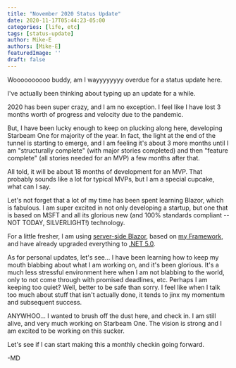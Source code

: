 ```yaml
---
title: "November 2020 Status Update"
date: 2020-11-17T05:44:23-05:00
categories: [life, etc]
tags: [status-update]
author: Mike-E
authors: [Mike-E]
featuredImage: ''
draft: false
---
```


Woooooooooo buddy, am I wayyyyyyyy overdue for a status update here.

I've actually been thinking about typing up an update for a while.

2020 has been super crazy, and I am no exception.  I feel like I have lost 3 months worth of progress and velocity due to the pandemic.

But, I have been lucky enough to keep on plucking along here, developing Starbeam One for majority of the year.  In fact, the light at the end of the tunnel is starting to emerge, and I am feeling it's about 3 more months until I am "structurally complete" (with major stories completed) and then "feature complete" (all stories needed for an MVP) a few months after that.

All told, it will be about 18 months of development for an MVP.  That probably sounds like a lot for typical MVPs, but I am a special cupcake, what can I say.

Let's not forget that a lot of my time has been spent learning Blazor, which is fabulous.  I am super excited in not only developing a startup, but one that is based on MSFT and all its glorious new (and 100% standards compliant -- NOT TODAY, SILVERLIGHT!) technology.

For a little fresher, I am using [server-side Blazor](https://docs.microsoft.com/en-us/aspnet/core/blazor/hosting-models?view=aspnetcore-5.0#blazor-server), based on [my Framework](https://github.com/DragonSpark/Framework/tree/projects/Starbeam), and have already upgraded everything to [.NET 5.0](https://devblogs.microsoft.com/dotnet/announcing-net-5-0/).

As for personal updates, let's see... I have been learning how to keep my mouth blabbing about what I am working on, and it's been glorious.  It's a much less stressful environment here when I am not blabbing to the world, only to not come through with promised deadlines, etc.  Perhaps I am keeping too quiet?  Well, better to be safe than sorry.  I feel like when I talk too much about stuff that isn't actually done, it tends to jinx my momentum and subsequent success.

ANYWHOO... I wanted to brush off the dust here, and check in.  I am still alive, and very much working on Starbeam One.  The vision is strong and I am excited to be working on this sucker.

Let's see if I can start making this a monthly checkin going forward.

-MD